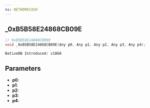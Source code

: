 ```yaml
---
ns: NETWORKCASH
---
```

## _0xB5B58E24868CB09E

```c
// 0xB5B58E24868CB09E
void _0xB5B58E24868CB09E(Any p0, Any p1, Any p2, Any p3, Any p4);
```

```
NativeDB Introduced: v1868
```

## Parameters
* **p0**:
* **p1**:
* **p2**:
* **p3**:
* **p4**:
